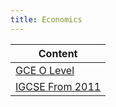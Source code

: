 ```yaml
---
title: Economics
---
```

| Content |
| ---- |
| [GCE O Level](gce-o-level) |
| [IGCSE From 2011](igcse-from-2011) |
